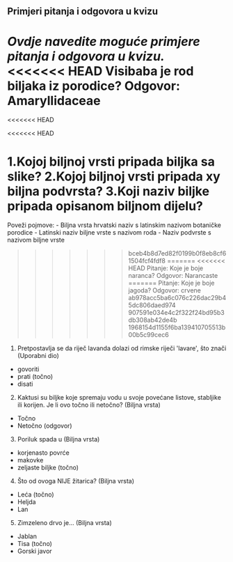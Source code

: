 ## Primjeri pitanja i odgovora u kvizu
_Ovdje navedite moguće primjere pitanja i odgovora u kvizu._  
<<<<<<< HEAD
Visibaba je rod biljaka iz porodice? Odgovor: Amaryllidaceae
=======
<<<<<<< HEAD

<<<<<<< HEAD

1.Kojoj biljnoj vrsti pripada biljka sa slike?
2.Kojoj biljnoj vrsti pripada xy biljna podvrsta?
3.Koji naziv biljke pripada opisanom biljnom dijelu?
=======
Poveži pojmove:
    - Biljna vrsta hrvatski naziv s latinskim nazivom botaničke porodice
    - Latinski naziv biljne vrste s nazivom roda
    - Naziv podvrste s nazivom biljne vrste
>>>>>>> bceb4b8d7ed82f0199b0f8eb8cf61504fcf4fdf8
=======
<<<<<<< HEAD
Pitanje: Koje je boje naranca?
Odgovor: Narancaste
=======
Pitanje: Koje je boje jagoda?
Odgovor: crvene
>>>>>>> ab978acc5ba6c076c226dac29b45dc806daed974
>>>>>>> 907591e034e4c2f322f24bd95b3db308ab42de4b
>>>>>>> 1968154d1155f6ba139410705513b00b5c99cec6

1. Pretpostavlja se da riječ lavanda dolazi od rimske riječi 'lavare', što znači (Uporabni dio)
- govoriti
- prati (točno)
- disati
2. Kaktusi su biljke koje spremaju vodu u svoje povećane listove, stabljike ili korijen. Je li ovo točno ili netočno? (Biljna vrsta)
- Točno
- Netočno (odgovor)
3. Poriluk spada u (Biljna vrsta)
- korjenasto povrće
- makovke
- zeljaste biljke (točno)
4. Što od ovoga NIJE žitarica? (Biljna vrsta)
- Leća (točno)
- Heljda
- Lan
5. Zimzeleno drvo je... (Biljna vrsta)
- Jablan
- Tisa (točno)
- Gorski javor